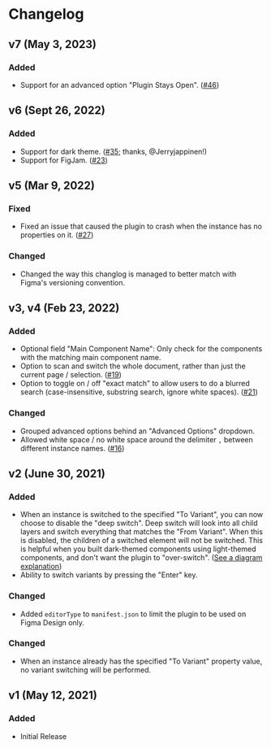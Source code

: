 # Changelog

## v7 (May 3, 2023)

### Added

-   Support for an advanced option "Plugin Stays Open". ([#46](https://github.com/etn-ccis/blui-figma-plugins/issues/46))

## v6 (Sept 26, 2022)

### Added

-   Support for dark theme. ([#35](https://github.com/etn-ccis/blui-figma-plugins/issues/35); thanks, @Jerryjappinen!)
-   Support for FigJam. ([#23](https://github.com/etn-ccis/blui-figma-plugins/issues/23))

## v5 (Mar 9, 2022)

### Fixed

-   Fixed an issue that caused the plugin to crash when the instance has no properties on it. ([#27](https://github.com/etn-ccis/blui-figma-plugins/issues/27))

### Changed

-   Changed the way this changlog is managed to better match with Figma's versioning convention.

## v3, v4 (Feb 23, 2022)

### Added

-   Optional field "Main Component Name": Only check for the components with the matching main component name.
-   Option to scan and switch the whole document, rather than just the current page / selection. ([#19](https://github.com/etn-ccis/blui-figma-plugins/issues/19))
-   Option to toggle on / off "exact match" to allow users to do a blurred search (case-insensitive, substring search, ignore white spaces). ([#21](https://github.com/etn-ccis/blui-figma-plugins/issues/21))

### Changed

-   Grouped advanced options behind an "Advanced Options" dropdown.
-   Allowed white space / no white space around the delimiter `,` between different instance names. ([#16](https://github.com/etn-ccis/blui-figma-plugins/issues/16))

## v2 (June 30, 2021)

### Added

-   When an instance is switched to the specified "To Variant", you can now choose to disable the "deep switch". Deep switch will look into all child layers and switch everything that matches the "From Variant". When this is disabled, the children of a switched element will not be switched. This is helpful when you built dark-themed components using light-themed components, and don't want the plugin to "over-switch". ([See a diagram explanation](./_assets_/deep-switch-diagram.png))
-   Ability to switch variants by pressing the "Enter" key.

### Changed

-   Added `editorType` to `manifest.json` to limit the plugin to be used on Figma Design only.

### Changed

-   When an instance already has the specified "To Variant" property value, no variant switching will be performed.

## v1 (May 12, 2021)

### Added

-   Initial Release
